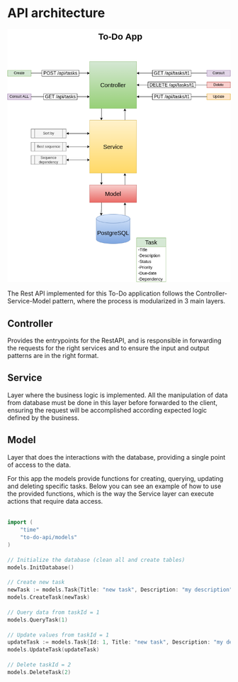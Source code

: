# API architecture
![To-Do application architecture](arch.png)

The Rest API implemented for this To-Do application follows the Controller-Service-Model pattern, where the process is modularized in 3 main layers.

## Controller
Provides the entrypoints for the RestAPI, and is responsible in forwarding the requests for the right services and to ensure the input and output patterns are in the right format.

## Service
Layer where the business logic is implemented. All the manipulation of data from database must be done in this layer before forwarded to the client, ensuring the request will be accomplished according expected logic defined by the business.

## Model
Layer that does the interactions with the database, providing a single point of access to the data.  

For this app the models provide functions for creating, querying, updating and deleting specific tasks. Below you can see an example of how to use the provided functions, which is the way the Service layer can execute actions that require data access.

```go

import (
	"time"
	"to-do-api/models"
)

// Initialize the database (clean all and create tables)
models.InitDatabase()

// Create new task
newTask := models.Task{Title: "new task", Description: "my description", Status: "backlog", Priority: 1, DueDate: time.Now().AddDate(0, 0, 7)}
models.CreateTask(newTask)

// Query data from taskId = 1
models.QueryTask(1)

// Update values from taskId = 1
updateTask := models.Task{Id: 1, Title: "new task", Description: "my description", Status: "backlog", Priority: 1, DueDate: time.Now().AddDate(0, 0, 7)}
models.UpdateTask(updateTask)

// Delete taskId = 2
models.DeleteTask(2)

```
